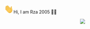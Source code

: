<img src="https://raw.githubusercontent.com/ABSphreak/ABSphreak/master/gifs/Hi.gif" width="30px">Hi, I am Rza 2005 👨‍💻
<p align="center">
  <img src="https://files.catbox.moe/6dqscp.jpg" />
</p>
